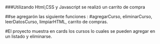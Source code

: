 ###Utilizando Html,CSS y Javascript se realizó un carrito de compra

##se agregarón las siguiente funciones : 
#agregarCurso, eliminarCurso, leerDatosCurso, limpiarHTML, carrito de compras.

#El proyecto muestra en cards los cursos lo cuales se pueden agregar en un listado y eliminarse.  
